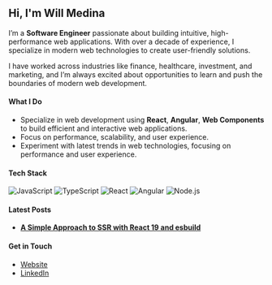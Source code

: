 ## Hi, I'm Will Medina

I’m a **Software Engineer** passionate about building intuitive, high-performance web applications. With over a decade of experience, I specialize in modern web technologies to create user-friendly solutions.

I have worked across industries like finance, healthcare, investment, and marketing, and I’m always excited about opportunities to learn and push the boundaries of modern web development.

#### What I Do
- Specialize in web development using **React**, **Angular**, **Web Components** to build efficient and interactive web applications.
- Focus on performance, scalability, and user experience.
- Experiment with latest trends in web technologies, focusing on performance and user experience.

#### Tech Stack
![JavaScript](https://img.shields.io/badge/JavaScript-%23F7DF1E.svg?logo=javascript&logoColor=black)
![TypeScript](https://img.shields.io/badge/TypeScript-%23007ACC.svg?logo=typescript&logoColor=white)
![React](https://img.shields.io/badge/React-%2361DAFB.svg?logo=react&logoColor=black)
![Angular](https://img.shields.io/badge/Angular-%23DD0031.svg?logo=angular&logoColor=white)
![Node.js](https://img.shields.io/badge/Node.js-%23339933.svg?logo=node.js&logoColor=white)

#### Latest Posts

- **[A Simple Approach to SSR with React 19 and esbuild](https://dev.to/willyelm/a-simple-approach-to-ssr-with-react-19-and-esbuild-26e5)**

#### Get in Touch
- [Website](https://willyelm.com)
- [LinkedIn](https://www.linkedin.com/in/willyelm/)
